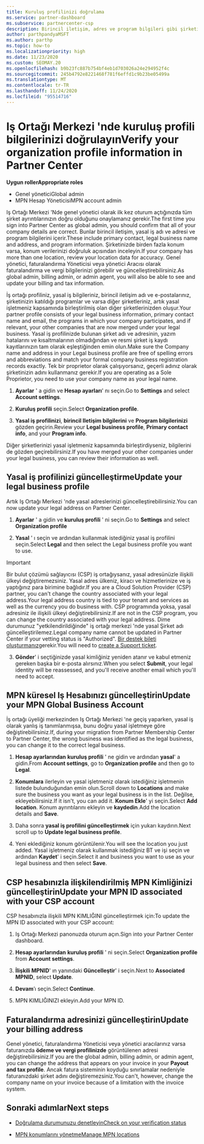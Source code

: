 ```yaml
---
title: Kuruluş profilinizi doğrulama
ms.service: partner-dashboard
ms.subservice: partnercenter-csp
description: Birincil iletişim, adres ve program bilgileri gibi şirketinizin ayrıntılarını nasıl doğrulayacağınızı öğrenin. Yasal ve fatura adreslerinizi de güncelleştirebilirsiniz.
author: parthpandyaMSFT
ms.author: parthp
ms.topic: how-to
ms.localizationpriority: high
ms.date: 11/23/2020
ms.custom: SEOMAY.20
ms.openlocfilehash: b9b23fc887b754bf4eb1d703026a24e294952f4c
ms.sourcegitcommit: 245b4792e8221468f781f6effd1c9b23be05499a
ms.translationtype: MT
ms.contentlocale: tr-TR
ms.lasthandoff: 11/24/2020
ms.locfileid: "95514716"
---
```

# <a name="verify-your-organization-profile-information-in-partner-center"></a><span data-ttu-id="ca6f7-104">Iş Ortağı Merkezi 'nde kuruluş profili bilgilerinizi doğrulayın</span><span class="sxs-lookup"><span data-stu-id="ca6f7-104">Verify your organization profile information in Partner Center</span></span>

<span data-ttu-id="ca6f7-105">**Uygun roller**</span><span class="sxs-lookup"><span data-stu-id="ca6f7-105">**Appropriate roles**</span></span>

- <span data-ttu-id="ca6f7-106">Genel yönetici</span><span class="sxs-lookup"><span data-stu-id="ca6f7-106">Global admin</span></span>
- <span data-ttu-id="ca6f7-107">MPN Hesap Yöneticisi</span><span class="sxs-lookup"><span data-stu-id="ca6f7-107">MPN account admin</span></span>

<span data-ttu-id="ca6f7-108">Iş Ortağı Merkezi 'Nde genel yönetici olarak ilk kez oturum açtığınızda tüm şirket ayrıntılarınızın doğru olduğunu onaylamanız gerekir.</span><span class="sxs-lookup"><span data-stu-id="ca6f7-108">The first time you sign into Partner Center as global admin, you should confirm that all of your company details are correct.</span></span> <span data-ttu-id="ca6f7-109">Bunlar birincil iletişim, yasal iş adı ve adresi ve program bilgilerini içerir.</span><span class="sxs-lookup"><span data-stu-id="ca6f7-109">These include primary contact, legal business name and address, and program information.</span></span> <span data-ttu-id="ca6f7-110">Şirketinizde birden fazla konum varsa, konum verilerinizi doğruluk açısından inceleyin.</span><span class="sxs-lookup"><span data-stu-id="ca6f7-110">If your company has more than one location, review your location data for accuracy.</span></span> <span data-ttu-id="ca6f7-111">Genel yönetici, faturalandırma Yöneticisi veya yönetici Aracısı olarak faturalandırma ve vergi bilgilerinizi görebilir ve güncelleştirebilirsiniz.</span><span class="sxs-lookup"><span data-stu-id="ca6f7-111">As global admin, billing admin, or admin agent, you will also be able to see and update your billing and tax information.</span></span>

<span data-ttu-id="ca6f7-112">İş ortağı profiliniz, yasal iş bilgileriniz, birincil iletişim adı ve e-postalarınız, şirketinizin katıldığı programlar ve varsa diğer şirketleriniz, artık yasal işletmeniz kapsamında birleştirilmiş olan diğer şirketlerinizden oluşur.</span><span class="sxs-lookup"><span data-stu-id="ca6f7-112">Your partner profile consists of your legal business information, primary contact name and email, the programs in which your company participates, and if relevant, your other companies that are now merged under your legal business.</span></span> <span data-ttu-id="ca6f7-113">Yasal iş profilinizde bulunan şirket adı ve adresinin, yazım hatalarını ve kısaltmalarının olmadığından ve resmi şirket iş kaydı kayıtlarınızın tam olarak eşleştiğinden emin olun.</span><span class="sxs-lookup"><span data-stu-id="ca6f7-113">Make sure the Company name and address in your Legal business profile are free of spelling errors and abbreviations and match your formal company business registration records exactly.</span></span> <span data-ttu-id="ca6f7-114">Tek bir proprietor olarak çalışıyorsanız, geçerli adınız olarak şirketinizin adını kullanmanız gerekir.</span><span class="sxs-lookup"><span data-stu-id="ca6f7-114">If you are operating as a Sole Proprietor, you need to use your company name as your legal name.</span></span>

1. <span data-ttu-id="ca6f7-115">**Ayarlar** ' a gidin ve **Hesap ayarları**' nı seçin.</span><span class="sxs-lookup"><span data-stu-id="ca6f7-115">Go to **Settings** and select **Account settings**.</span></span>
 
1. <span data-ttu-id="ca6f7-116">**Kuruluş profili** seçin.</span><span class="sxs-lookup"><span data-stu-id="ca6f7-116">Select **Organization profile**.</span></span> 

2. <span data-ttu-id="ca6f7-117">**Yasal iş profilinizi**, **birincil Iletişim bilgilerini** ve **Program bilgilerinizi** gözden geçirin.</span><span class="sxs-lookup"><span data-stu-id="ca6f7-117">Review your **Legal business profile**, **Primary contact info**, and your **Program info**.</span></span>

<span data-ttu-id="ca6f7-118">Diğer şirketlerinizi yasal işletmeniz kapsamında birleştirdiyseniz, bilgilerini de gözden geçirebilirsiniz.</span><span class="sxs-lookup"><span data-stu-id="ca6f7-118">If you have merged your other companies under your legal business, you can review their information as well.</span></span> 

## <a name="update-your-legal-business-profile"></a><span data-ttu-id="ca6f7-119">Yasal iş profilinizi güncelleştirme</span><span class="sxs-lookup"><span data-stu-id="ca6f7-119">Update your legal business profile</span></span>

<span data-ttu-id="ca6f7-120">Artık Iş Ortağı Merkezi 'nde yasal adreslerinizi güncelleştirebilirsiniz.</span><span class="sxs-lookup"><span data-stu-id="ca6f7-120">You can now update your legal address on Partner Center.</span></span>

1. <span data-ttu-id="ca6f7-121">**Ayarlar** ' a gidin ve **kuruluş profili** ' ni seçin.</span><span class="sxs-lookup"><span data-stu-id="ca6f7-121">Go to **Settings** and select **Organization profile**</span></span>


2. <span data-ttu-id="ca6f7-122">**Yasal** ' ı seçin ve ardından kullanmak istediğiniz yasal iş profilini seçin.</span><span class="sxs-lookup"><span data-stu-id="ca6f7-122">Select **Legal**  and then select the Legal business profile you want to use.</span></span>

>[!Important]
><span data-ttu-id="ca6f7-123">Bir bulut çözümü sağlayıcısı (CSP) iş ortağıysanız, yasal adresünüzle ilişkili ülkeyi değiştiremezsiniz. Yasal adres ülkeniz, kiracı ve hizmetlerinize ve iş yaptığınız para birimine bağlıdır.</span><span class="sxs-lookup"><span data-stu-id="ca6f7-123">If you are a Cloud Solution Provider (CSP) partner, you can't change the country associated with your legal address.Your legal address country is tied to your tenant and services as well as the currency you do business with.</span></span> <span data-ttu-id="ca6f7-124">CSP programında yoksa, yasal adresiniz ile ilişkili ülkeyi değiştirebilirsiniz.</span><span class="sxs-lookup"><span data-stu-id="ca6f7-124">If are not in the CSP program, you can change the country associated with your legal address.</span></span> <span data-ttu-id="ca6f7-125">Dime durumunuz "yetkilendirildiğinde" iş ortağı merkezi 'nde yasal Şirket adı güncelleştirilemez.</span><span class="sxs-lookup"><span data-stu-id="ca6f7-125">Legal company name cannot be updated in Partner Center if your vetting status is "Authorized".</span></span> <span data-ttu-id="ca6f7-126">[Bir destek bileti oluşturmanız](https://partner.microsoft.com/dashboard/support/csp/servicerequests/create?stage=2&topicid=eb74583c-61b3-2124-bffc-00920e0ae772)gerekir.</span><span class="sxs-lookup"><span data-stu-id="ca6f7-126">You will need to [create a Support ticket](https://partner.microsoft.com/dashboard/support/csp/servicerequests/create?stage=2&topicid=eb74583c-61b3-2124-bffc-00920e0ae772).</span></span>

3. <span data-ttu-id="ca6f7-127">**Gönder**' i seçtiğinizde yasal kimliğiniz yeniden atanır ve kabul etmeniz gereken başka bir e-posta alırsınız.</span><span class="sxs-lookup"><span data-stu-id="ca6f7-127">When you select **Submit**, your legal identity will be reassessed, and you'll receive another email which you'll need to accept.</span></span>

## <a name="update-your-mpn-global-business-account"></a><span data-ttu-id="ca6f7-128">MPN küresel Iş Hesabınızı güncelleştirin</span><span class="sxs-lookup"><span data-stu-id="ca6f7-128">Update your MPN Global Business Account</span></span>

<span data-ttu-id="ca6f7-129">İş ortağı üyeliği merkezinden Iş Ortağı Merkezi 'ne geçiş yaparken, yasal iş olarak yanlış iş tanımlanmışsa, bunu doğru yasal işletmeye göre değiştirebilirsiniz.</span><span class="sxs-lookup"><span data-stu-id="ca6f7-129">If, during your migration from Partner Membership Center to Partner Center, the wrong business was identified as the legal business, you can change it to the correct legal business.</span></span>

1. <span data-ttu-id="ca6f7-130">**Hesap ayarlarından** **kuruluş profili** ' ne gidin ve ardından **yasal**' a gidin.</span><span class="sxs-lookup"><span data-stu-id="ca6f7-130">From **Account settings**, go to **Organization profile** and then go to **Legal**.</span></span>

1.  <span data-ttu-id="ca6f7-131">**Konumlara** ilerleyin ve yasal işletmeniz olarak istediğiniz işletmenin listede bulunduğundan emin olun.</span><span class="sxs-lookup"><span data-stu-id="ca6f7-131">Scroll down to **Locations** and make sure the business you want as your legal business is in the list.</span></span> <span data-ttu-id="ca6f7-132">Değilse, ekleyebilirsiniz.</span><span class="sxs-lookup"><span data-stu-id="ca6f7-132">If it isn't, you can add it.</span></span> <span data-ttu-id="ca6f7-133">**Konum Ekle**' yi seçin.</span><span class="sxs-lookup"><span data-stu-id="ca6f7-133">Select **Add location**.</span></span> <span data-ttu-id="ca6f7-134">Konum ayrıntılarını ekleyin ve **kaydedin**.</span><span class="sxs-lookup"><span data-stu-id="ca6f7-134">Add the location details and **Save**.</span></span>

2. <span data-ttu-id="ca6f7-135">Daha sonra **yasal iş profilini güncelleştirmek** için yukarı kaydırın.</span><span class="sxs-lookup"><span data-stu-id="ca6f7-135">Next scroll up to **Update legal business profile**.</span></span>

3. <span data-ttu-id="ca6f7-136">Yeni eklediğiniz konum görüntülenir.</span><span class="sxs-lookup"><span data-stu-id="ca6f7-136">You will see the location you just added.</span></span> <span data-ttu-id="ca6f7-137">Yasal işletmeniz olarak kullanmak istediğiniz BT ve işi seçin ve ardından **Kaydet**' i seçin.</span><span class="sxs-lookup"><span data-stu-id="ca6f7-137">Select it and business you want to use as your legal business and then select **Save**.</span></span>

## <a name="update-your-mpn-id-associated-with-your-csp-account"></a><span data-ttu-id="ca6f7-138">CSP hesabınızla ilişkilendirilmiş MPN Kimliğinizi güncelleştirin</span><span class="sxs-lookup"><span data-stu-id="ca6f7-138">Update your MPN ID associated with your CSP account</span></span>

<span data-ttu-id="ca6f7-139">CSP hesabınızla ilişkili MPN KIMLIĞINI güncelleştirmek için:</span><span class="sxs-lookup"><span data-stu-id="ca6f7-139">To update the MPN ID associated with your CSP account:</span></span>

1. <span data-ttu-id="ca6f7-140">Iş Ortağı Merkezi panonuzda oturum açın.</span><span class="sxs-lookup"><span data-stu-id="ca6f7-140">Sign into your Partner Center dashboard.</span></span>
 
1. <span data-ttu-id="ca6f7-141">**Hesap ayarlarından** **kuruluş profili** ' ni seçin.</span><span class="sxs-lookup"><span data-stu-id="ca6f7-141">Select **Organization profile** from **Account settings**.</span></span>

1. <span data-ttu-id="ca6f7-142">**İlişkili MPNID**' ın yanındaki **Güncelleştir**' i seçin.</span><span class="sxs-lookup"><span data-stu-id="ca6f7-142">Next to **Associated MPNID**, select **Update**.</span></span>
 
1. <span data-ttu-id="ca6f7-143">**Devam**’ı seçin.</span><span class="sxs-lookup"><span data-stu-id="ca6f7-143">Select **Continue**.</span></span>
 
1. <span data-ttu-id="ca6f7-144">MPN KIMLIĞINIZI ekleyin.</span><span class="sxs-lookup"><span data-stu-id="ca6f7-144">Add your MPN ID.</span></span>


## <a name="update-your-billing-address"></a><span data-ttu-id="ca6f7-145">Faturalandırma adresinizi güncelleştirin</span><span class="sxs-lookup"><span data-stu-id="ca6f7-145">Update your billing address</span></span>

<span data-ttu-id="ca6f7-146">Genel yönetici, faturalandırma Yöneticisi veya yönetici aracılarınız varsa faturanızda **ödeme ve vergi profilinizde** görüntülenen adresi değiştirebilirsiniz.</span><span class="sxs-lookup"><span data-stu-id="ca6f7-146">If you are the global admin, billing admin, or admin agent, you can change the address that appears on your invoice in your **Payout and tax profile**.</span></span> <span data-ttu-id="ca6f7-147">Ancak fatura sisteminin koyduğu sınırlamalar nedeniyle faturanızdaki şirket adını değiştiremezsiniz.</span><span class="sxs-lookup"><span data-stu-id="ca6f7-147">You can't, however, change the company name on your invoice because of a limitation with the invoice system.</span></span>

## <a name="next-steps"></a><span data-ttu-id="ca6f7-148">Sonraki adımlar</span><span class="sxs-lookup"><span data-stu-id="ca6f7-148">Next steps</span></span>


- [<span data-ttu-id="ca6f7-149">Doğrulama durumunuzu denetleyin</span><span class="sxs-lookup"><span data-stu-id="ca6f7-149">Check on your verification status</span></span>](verification-responses.md)
 
- [<span data-ttu-id="ca6f7-150">MPN konumlarını yönetme</span><span class="sxs-lookup"><span data-stu-id="ca6f7-150">Manage MPN locations</span></span>](manage-locations.md)



